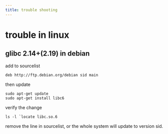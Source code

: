 ```yaml
---
title: trouble shooting
---
```


# trouble in linux

## glibc 2.14+(2.19) in debian

add to sourcelist

```
deb http://ftp.debian.org/debian sid main
```

then update

```
sudo apt-get update
sudo apt-get install libc6
```

verify the change

```
ls -l `locate libc.so.6
```

remove the line in sourcelist, or the whole system will update to version sid.
